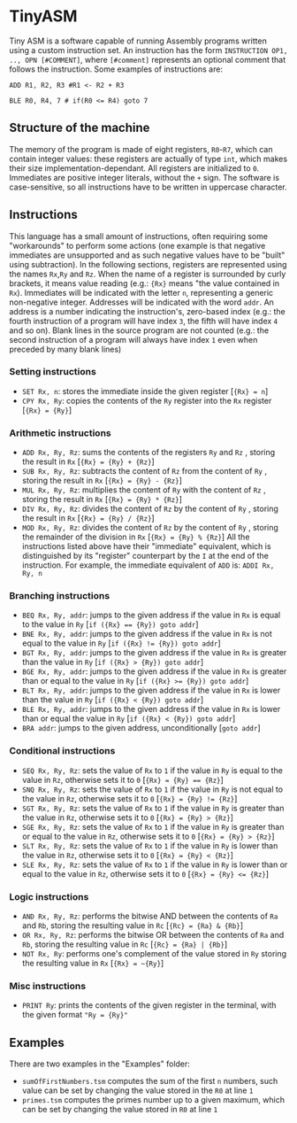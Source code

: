 # TinyASM
Tiny ASM is a software capable of running Assembly programs written using a custom instruction set.
An instruction has the form `INSTRUCTION OP1, .., OPN [#COMMENT]`,
where `[#comment]` represents an optional comment that follows the instruction. 
Some examples of instructions are:

`ADD R1, R2, R3 #R1 <- R2 + R3`

`BLE R0, R4, 7 # if(R0 <= R4) goto 7`
## Structure of the machine
The memory of the program is made of eight registers, `R0`-`R7`, which can contain integer values: these registers are actually of type `int`, which makes their size implementation-dependant. All registers are initialized to `0`.
Immediates are positive integer literals, without the `+` sign.
The software is case-sensitive, so all instructions have to be written in uppercase character.
## Instructions
This language has a small amount of instructions, often requiring some "workarounds" to perform some actions (one example is that negative immediates are unsupported and as such negative values have to be "built" using subtraction).
In the following sections, registers are represented using the names `Rx`,`Ry` and `Rz`. When the name of a register is surrounded by curly brackets, it means value reading (e.g.: `{Rx}` means "the value contained in `Rx`).
Immediates will be indicated with the letter `n`, representing a generic non-negative integer.
Addresses will be indicated with the word `addr`. An address is a number indicating the instruction's, zero-based index (e.g.: the fourth instruction of a program will have index `3`, the fifth will have index `4` and so on). Blank lines in the source program are not counted (e.g.: the second instruction of a program will always have index `1` even when preceded by many blank lines)
### Setting instructions
- `SET Rx, n`: stores the immediate inside the given register [`{Rx} = n`]
- `CPY Rx, Ry`: copies the contents of the `Ry` register into the `Rx` register [`{Rx} = {Ry}`]

### Arithmetic instructions
 - `ADD Rx, Ry, Rz`: sums the contents of the registers `Ry` and `Rz` , storing the result in `Rx` [`{Rx} = {Ry} + {Rz}`]
 - `SUB Rx, Ry, Rz`: subtracts the content of `Rz` from the content of `Ry` , storing the result in `Rx` [`{Rx} = {Ry} - {Rz}`]
 - `MUL Rx, Ry, Rz`: multiplies the content of `Ry` with the content of `Rz` , storing the result in `Rx` [`{Rx} = {Ry} * {Rz}`]
 - `DIV Rx, Ry, Rz`: divides the content of `Rz` by the content of `Ry` , storing the result in `Rx` [`{Rx} = {Ry} / {Rz}`]
 - `MOD Rx, Ry, Rz`: divides the content of `Rz` by the content of `Ry` , storing the remainder of the division in `Rx` [`{Rx} = {Ry} % {Rz}`]
All the instructions listed above have their "immediate" equivalent, which is distinguished by its "register" counterpart by the `I` at the end of the instruction. For example, the immediate equivalent of `ADD` is:
`ADDI Rx, Ry, n`

### Branching instructions
- `BEQ Rx, Ry, addr`: jumps to the given address if the value in `Rx` is equal to the value in `Ry` [`if ({Rx} == {Ry}) goto addr`]
- `BNE Rx, Ry, addr`: jumps to the given address if the value in `Rx` is not equal to the value in `Ry` [`if ({Rx} != {Ry}) goto addr`]
- `BGT Rx, Ry, addr`: jumps to the given address if the value in `Rx` is greater than the value in `Ry` [`if ({Rx} > {Ry}) goto addr`]
- `BGE Rx, Ry, addr`: jumps to the given address if the value in `Rx` is greater than or equal to the value in `Ry` [`if ({Rx} >= {Ry}) goto addr`]
- `BLT Rx, Ry, addr`: jumps to the given address if the value in `Rx` is lower than the value in `Ry` [`if ({Rx} < {Ry}) goto addr`]
- `BLE Rx, Ry, addr`: jumps to the given address if the value in `Rx` is lower than or equal the value in `Ry` [`if ({Rx} < {Ry}) goto addr`]
- `BRA addr`: jumps to the given address, unconditionally [`goto addr`]

### Conditional instructions
- `SEQ Rx, Ry, Rz`: sets the value of `Rx` to `1` if the value in `Ry` is equal to the value in `Rz`, otherwise sets it to `0` [`{Rx} = {Ry} == {Rz}`] 
- `SNQ Rx, Ry, Rz`: sets the value of `Rx` to `1` if the value in `Ry` is not equal to the value in `Rz`, otherwise sets it to `0` [`{Rx} = {Ry} != {Rz}`] 
- `SGT Rx, Ry, Rz`: sets the value of `Rx` to `1` if the value in `Ry` is greater than the value in `Rz`, otherwise sets it to `0` [`{Rx} = {Ry} > {Rz}`] 
- `SGE Rx, Ry, Rz`: sets the value of `Rx` to `1` if the value in `Ry` is greater than or equal to the value in `Rz`, otherwise sets it to `0` [`{Rx} = {Ry} > {Rz}`] 
- `SLT Rx, Ry, Rz`: sets the value of `Rx` to `1` if the value in `Ry` is lower than the value in `Rz`, otherwise sets it to `0` [`{Rx} = {Ry} < {Rz}`] 
- `SLE Rx, Ry, Rz`: sets the value of `Rx` to `1` if the value in `Ry` is lower than or equal to the value in `Rz`, otherwise sets it to `0` [`{Rx} = {Ry} <= {Rz}`] 

### Logic instructions
- `AND Rx, Ry, Rz`: performs the bitwise AND between the contents of `Ra` and `Rb`, storing the resulting value in `Rc` [`{Rc} = {Ra} & {Rb}`]
- `OR Rx, Ry, Rz`: performs the bitwise OR between the contents of `Ra` and `Rb`, storing the resulting value in `Rc` [`{Rc} = {Ra} | {Rb}`]
- `NOT Rx, Ry`: performs one's complement of the value stored in `Ry` storing the resulting value in `Rx` [`{Rx} = ~{Ry}`]

### Misc instructions
- `PRINT Ry`: prints the contents of the given register in the terminal, with the given format `"Ry = {Ry}"`

## Examples
There are two examples in the "Examples" folder:
- `sumOfFirstNumbers.tsm` computes the sum of the first `n` numbers, such value can be set by changing the value stored in the `R0` at line `1`
- `primes.tsm` computes the primes number up to a given maximum, which can be set by changing the value stored in `R0` at line `1`
